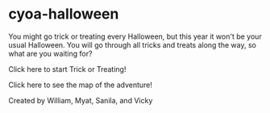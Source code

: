 # cyoa-halloween
You might go trick or treating every Halloween, but this year it won't be your usual Halloween. You will go through all tricks and treats along the way, so what are you waiting for? 

Click here to start Trick or Treating! 

Click here to see the map of the adventure!

Created by William, Myat, Sanila, and Vicky 